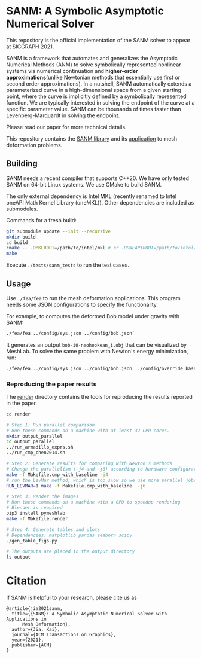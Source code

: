 # SANM: A Symbolic Asymptotic Numerical Solver

This repository is the official implementation of the SANM solver to appear at
SIGGRAPH 2021.

SANM is a framework that automates and generalizes the Asymptotic Numerical
Methods (ANM) to solve symbolically represented nonlinear systems via numerical
continuation and **higher-order approximations**(unlike Newtonian methods that
essentially use first or second order approximations). In a nutshell, SANM
automatically extends a parameterized curve in a high-dimensional space from a
given starting point, where the curve is implicitly defined by a symbolically
represented function. We are typically interested in solving the endpoint of the
curve at a specific parameter value. SANM can be thousands of times faster than
Levenberg-Marquardt in solving the endpoint.

Please read our paper for more technical details.

This repository contains the [SANM library](libsanm) and its [application](fea)
to mesh deformation problems.

## Building

SANM needs a recent compiler that supports C++20. We have only tested SANM on
64-bit Linux systems. We use CMake to build SANM.

The only external dependency is Intel MKL (recently renamed to Intel oneAPI Math
Kernel Library (oneMKL)). Other dependencies are included as submodules.

Commands for a fresh build:

```sh
git submodule update --init --recursive
mkdir build
cd build
cmake .. -DMKLROOT=/path/to/intel/mkl # or -DONEAPIROOT=/path/to/intel/oneapi
make
```

Execute `./tests/sanm_tests` to run the test cases.

## Usage

Use `./fea/fea` to run the mesh deformation applications. This program needs
some JSON configurations to specify the functionality.

For example, to computes the deformed Bob model under gravity with SANM:

```sh
./fea/fea ../config/sys.json ../config/bob.json`
```

It generates an output `bob-i0-neohookean_i.obj` that can be visualized by
MeshLab. To solve the same problem with Newton's energy minimization, run:

```sh
./fea/fea ../config/sys.json ../config/bob.json ../config/override_baseline_noproj.json
```
### Reproducing the paper results

The [render](render) directory contains the tools for reproducing the results
reported in the paper.

```sh
cd render

# Step 1: Run parallel comparison
# Run these commands on a machine with at least 32 CPU cores.
mkdir output_parallel
cd output_parallel
../run_armadillo_exprs.sh
../run_cmp_chen2014.sh

# Step 2: Generate results for comparing with Newton's methods
# Change the parallelism (-j4 and -j6) according to hardware configuration
make -f Makefile.cmp_with_baseline -j4
# run the LevMar method, which is too slow so we use more parallel jobs
RUN_LEVMAR=1 make -f Makefile.cmp_with_baseline  -j6

# Step 3: Render the images
# Run these commands on a machine with a GPU to speedup rendering
# Blender is required
pip3 install pymeshlab
make -f Makefile.render

# Step 4: Generate tables and plots
# Dependencies: matplotlib pandas seaborn scipy
./gen_table_figs.py

# The outputs are placed in the output directory
ls output
```

# Citation

If SANM is helpful to your research, please cite us as

```text
@article{jia2021sanm,
  title={{SANM}: A Symbolic Asymptotic Numerical Solver with Applications in
      Mesh Deformation},
  author={Jia, Kai},
  journal={ACM Transactions on Graphics},
  year={2021},
  publisher={ACM}
}
```
